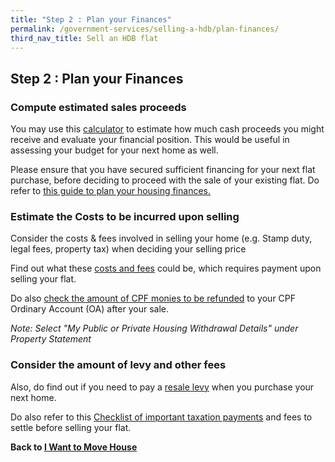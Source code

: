 ```yaml
---
title: "Step 2 : Plan your Finances"
permalink: /government-services/selling-a-hdb/plan-finances/
third_nav_title: Sell an HDB flat
---
```


## Step 2 : Plan your Finances

### Compute estimated sales proceeds

You may use this <a href="https://services2.hdb.gov.sg/webapp/BB24SaleProceedCalculator/BB24SSaleProceedsCalc" target="_blank">calculator</a> to estimate how much cash proceeds you might receive and evaluate your financial position. This would be useful in assessing your budget for your next home as well.

Please ensure that you have secured sufficient financing for your next flat purchase, before deciding to proceed with the sale of your existing flat. Do refer to <a href="https://www.hdb.gov.sg/cs/infoweb/residential/buying-a-flat/new/finance/planning" target="_blank">this guide to plan your housing finances.</a>


### Estimate the Costs to be incurred upon selling

Consider the costs & fees involved in selling your home (e.g. Stamp duty, legal fees, property tax) when deciding your selling price

Find out what these <a href="https://www.hdb.gov.sg/cs/infoweb/residential/buying-a-flat/new/finance/costs-and-fees" target="_blank">costs and fees</a> could be, which requires payment upon selling your flat.

Do also <a href="https://www.cpf.gov.sg/eSvc/Web/Schemes/PublicHousingWithdrawalStatement/Statement" target="_blank">check the amount of CPF monies to be refunded</a> to your CPF Ordinary Account (OA) after your sale.

*Note: Select "My Public or Private Housing Withdrawal Details" under Property Statement*


### Consider the amount of levy and other fees

Also, do find out if you need to pay a <a href="https://www.hdb.gov.sg/cs/infoweb/residential/selling-a-flat/financing/computing-your-estimated-sale-proceeds/selling-a-flat---resale-levy" target="_blank">resale levy</a> when you purchase your next home.

Do also refer to this <a href="https://www.iras.gov.sg/irashome/Property/Property-owners/Selling-renting-out-carrying-out-works/Selling-your-Property/" target="_blank">Checklist of important taxation payments</a> and fees to settle before selling your flat.

**Back to [I Want to Move House](/government-services/move-house/overview/)**
